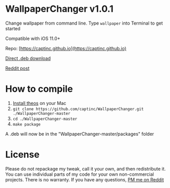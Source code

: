 # WallpaperChanger v1.0.1
Change wallpaper from command line. Type `wallpaper` into Terminal to get started

Compatible with iOS 11.0+

Repo: [https://captinc.github.io](https://captinc.github.io)

[Direct .deb download](https://github.com/captinc/WallpaperChanger/releases/download/v1.0.1/com.captinc.wallpaperchanger_1.0.1_iphoneos-arm.deb)

[Reddit post](https://www.reddit.com/r/jailbreak/comments/eguyrg/release_wallpaperchanger_change_wallpaper_from)

# How to compile
1. [Install theos](https://github.com/theos/theos/wiki/Installation-macOS/) on your Mac
2. `git clone https://github.com/captinc/WallpaperChanger.git ./WallpaperChanger-master`
3. `cd ./WallpaperChanger-master`
4. `make package`

A .deb will now be in the "WallpaperChanger-master/packages" folder

# License
Please do not repackage my tweak, call it your own, and then redistribute it. You can use individual parts of my code for your own non-commercial projects. There is no warranty. If you have any questions, [PM me on Reddit](https://reddit.com/u/captinc37)
